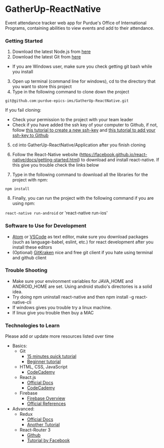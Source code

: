 # GatherUp-ReactNative
Event attendance tracker web app for Purdue's Office of International Programs, containing abilities to view events and add to their attendance.

### Getting Started
1. Download the latest Node.js from [here](https://nodejs.org/en/)
2. Download the latest Git from [here](https://git-scm.com/downloads)
  - If you are Windows user, make sure you check getting git bash while you install
3. Open up terminal (command line for windows), cd to the directory that you want to store this project
4. Type in the following command to clone down the project

 `git@github.com:purdue-epics-ims/GatherUp-ReactNative.git`

 If you fail cloning:
  - Check your permission to the project with your team leader
  - Check if you have added the ssh key of your computer to Github, if not, follow [this tutorial to create a new ssh-key](https://help.github.com/articles/generating-a-new-ssh-key-and-adding-it-to-the-ssh-agent/) and [this tutorial to add your ssh-key to Github ](https://help.github.com/articles/adding-a-new-ssh-key-to-your-github-account/)

5. cd into GatherUp-ReactNative/Application after you finish cloning
6. Follow the React-Native website (https://facebook.github.io/react-native/docs/getting-started.html) to download and install react-native. If this give you trouble check the links below

7. Type in the following command to download all the libraries for the project with npm:

  `npm install`

8. Finally, you can run the project with the following command if you are using npm:

  `react-native run-android`
              or
  'react-native run-ios'

### Software to Use for Development

- [Atom](https://atom.io/) or [VSCode](https://code.visualstudio.com/) as text editor, make sure you download packages (such as language-babel, eslint, etc.) for react development after you install these editors
- (Optional) [GitKraken](https://www.gitkraken.com/) nice and free git client if you hate using terminal and github client

### Trouble Shooting ###
- Make sure your environment variables for JAVA_HOME and ANDROID_HOME are set. Using android studio's directories is a solid idea.
- Try doing npm uninstall react-native and then npm install -g react-native-cli
- If windows gives you trouble try a linux machine.
- If linux give you trouble then buy a MAC

### Technologies to Learn
Please add or update more resources listed over time

- Basics:
  - Git
    - [15 minutes quick tutorial](https://try.github.io/levels/1/challenges/1)
    - [Beginner tutorial](http://product.hubspot.com/blog/git-and-github-tutorial-for-beginners)
  - HTML, CSS, JavaScript
    - [CodeCademy](https://www.codecademy.com/catalog/language/javascript)
  - React.js
    - [Official Docs](https://reactjs.org/)
    - [CodeCademy](https://www.codecademy.com/catalog/language/javascript)
  - Firebase
    - [Firebase Overview](https://firebase.google.com/docs/)
    - [Official References](https://firebase.google.com/docs/reference/js/)
- Advanced:
  - Redux
    - [Official Docs](http://redux.js.org/docs)
    - [Another Tutorial](https://github.com/happypoulp/redux-tutorial/blob/master/00_introduction.js)
  - React-Router 3
    - [Github](https://github.com/ReactTraining/react-router/tree/master/packages/react-router)
    - [Tutorial by Facebook](https://github.com/reactjs/react-router-tutorial)
